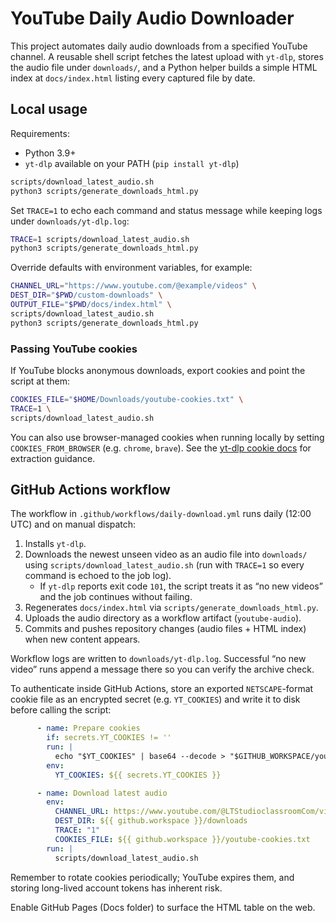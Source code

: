 # YouTube Daily Audio Downloader

This project automates daily audio downloads from a specified YouTube channel. A reusable shell script fetches the latest upload with `yt-dlp`, stores the audio file under `downloads/`, and a Python helper builds a simple HTML index at `docs/index.html` listing every captured file by date.

## Local usage

Requirements:

- Python 3.9+
- `yt-dlp` available on your PATH (`pip install yt-dlp`)

```bash
scripts/download_latest_audio.sh
python3 scripts/generate_downloads_html.py
```

Set `TRACE=1` to echo each command and status message while keeping logs under `downloads/yt-dlp.log`:

```bash
TRACE=1 scripts/download_latest_audio.sh
python3 scripts/generate_downloads_html.py
```

Override defaults with environment variables, for example:

```bash
CHANNEL_URL="https://www.youtube.com/@example/videos" \
DEST_DIR="$PWD/custom-downloads" \
OUTPUT_FILE="$PWD/docs/index.html" \
scripts/download_latest_audio.sh
python3 scripts/generate_downloads_html.py
```

### Passing YouTube cookies

If YouTube blocks anonymous downloads, export cookies and point the script at them:

```bash
COOKIES_FILE="$HOME/Downloads/youtube-cookies.txt" \
TRACE=1 \
scripts/download_latest_audio.sh
```

You can also use browser-managed cookies when running locally by setting `COOKIES_FROM_BROWSER` (e.g. `chrome`, `brave`). See the [yt-dlp cookie docs](https://github.com/yt-dlp/yt-dlp/wiki/FAQ#how-do-i-pass-cookies-to-yt-dlp) for extraction guidance.

## GitHub Actions workflow

The workflow in `.github/workflows/daily-download.yml` runs daily (12:00 UTC) and on manual dispatch:

1. Installs `yt-dlp`.
2. Downloads the newest unseen video as an audio file into `downloads/` using `scripts/download_latest_audio.sh` (run with `TRACE=1` so every command is echoed to the job log).
   - If `yt-dlp` reports exit code `101`, the script treats it as “no new videos” and the job continues without failing.
3. Regenerates `docs/index.html` via `scripts/generate_downloads_html.py`.
4. Uploads the audio directory as a workflow artifact (`youtube-audio`).
5. Commits and pushes repository changes (audio files + HTML index) when new content appears.

Workflow logs are written to `downloads/yt-dlp.log`. Successful “no new video” runs append a message there so you can verify the archive check.

To authenticate inside GitHub Actions, store an exported `NETSCAPE`-format cookie file as an encrypted secret (e.g. `YT_COOKIES`) and write it to disk before calling the script:

```yaml
      - name: Prepare cookies
        if: secrets.YT_COOKIES != ''
        run: |
          echo "$YT_COOKIES" | base64 --decode > "$GITHUB_WORKSPACE/youtube-cookies.txt"
        env:
          YT_COOKIES: ${{ secrets.YT_COOKIES }}

      - name: Download latest audio
        env:
          CHANNEL_URL: https://www.youtube.com/@LTStudioclassroomCom/videos
          DEST_DIR: ${{ github.workspace }}/downloads
          TRACE: "1"
          COOKIES_FILE: ${{ github.workspace }}/youtube-cookies.txt
        run: |
          scripts/download_latest_audio.sh
```

Remember to rotate cookies periodically; YouTube expires them, and storing long-lived account tokens has inherent risk.

Enable GitHub Pages (Docs folder) to surface the HTML table on the web.
